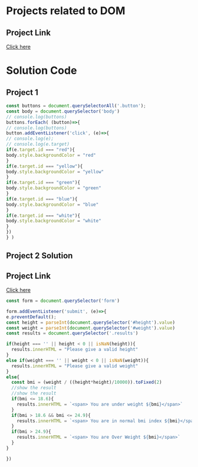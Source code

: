 # Projects related to DOM

## Project Link
[Click here](https://stackblitz.com/edit/stackblitz-starters-sfzbbw?file=backgroundChanger%2Findex.html)

# Solution Code

## Project 1

```javascript
const buttons = document.querySelectorAll('.button');
const body = document.querySelector('body')
// console.log(buttons)
buttons.forEach( (button)=>{
// console.log(buttons)
button.addEventListener('click', (e)=>{
// console.log(e);
// console.log(e.target)
if(e.target.id === "red"){
body.style.backgroundColor = "red"
}
if(e.target.id === "yellow"){
body.style.backgroundColor = "yellow"
}
if(e.target.id === "green"){
body.style.backgroundColor = "green"
}
if(e.target.id === "blue"){
body.style.backgroundColor = "blue"
}
if(e.target.id === "white"){
body.style.backgroundColor = "white"
}
})
} )

```
## Project 2 Solution

## Project Link
[Click here](https://stackblitz.com/edit/stackblitz-starters-7jnhfz?file=BMICalculator%2Findex.html)

```javascript
const form = document.querySelector('form')

form.addEventListener('submit', (e)=>{
e.preventDefault();
const height = parseInt(document.querySelector('#height').value)
const weight = parseInt(document.querySelector('#weight').value)
const results = document.querySelector('.results')

if(height === '' || height < 0 || isNaN(height)){
  results.innerHTML = "Please give a valid height"
}
else if(weight === '' || weight < 0 || isNaN(weight)){
  results.innerHTML = "Please give a valid weight"
}
else{
  const bmi = (weight / ((height*height)/10000)).toFixed(2)
  //show the result 
  //show the result 
  if(bmi <= 18.6){
    results.innerHTML = `<span> You are under weight ${bmi}</span>`
  }
  if(bmi > 18.6 && bmi <= 24.9){
    results.innerHTML = `<span> You are in normal bmi index ${bmi}</span>`
  }
  if(bmi > 24.9){
    results.innerHTML = `<span> You are Over Weight ${bmi}</span>`
  }
}

})

```